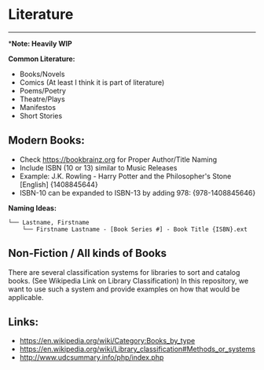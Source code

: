 # Literature

---

***Note: Heavily WIP**

**Common Literature:**

- Books/Novels
- Comics (At least I think it is part of literature)
- Poems/Poetry
- Theatre/Plays
- Manifestos
- Short Stories

## Modern Books:

* Check https://bookbrainz.org for Proper Author/Title Naming
* Include ISBN (10 or 13) similar to Music Releases
* Example: J.K. Rowling - Harry Potter and the Philosopher's Stone [English] {1408845644}
* ISBN-10 can be expanded to ISBN-13 by adding 978: {978-1408845646}

**Naming Ideas:**

	└── Lastname, Firstname
		└── Firstname Lastname - [Book Series #] - Book Title {ISBN}.ext
		
## Non-Fiction / All kinds of Books
There are several classification systems for libraries to sort and catalog books. (See Wikipedia Link on Library Classification)
In this repository, we want to use such a system and provide examples on how that would be applicable.

## Links:

* https://en.wikipedia.org/wiki/Category:Books_by_type
* https://en.wikipedia.org/wiki/Library_classification#Methods_or_systems
* http://www.udcsummary.info/php/index.php